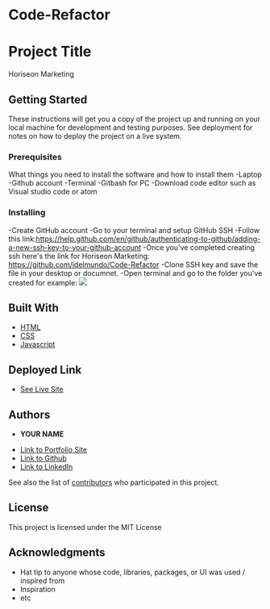 # Code-Refactor

# Project Title

Horiseon Marketing 

## Getting Started

These instructions will get you a copy of the project up and running on your local machine for development and testing purposes. See deployment for notes on how to deploy the project on a live system. 

### Prerequisites

What things you need to install the software and how to install them
-Laptop 
-Github account 
-Terminal 
-Gitbash for PC
-Download code editor such as Visual studio code or atom 

### Installing

-Create GitHub account 
-Go to your terminal and setup GitHub SSH 
-Follow this link:https://help.github.com/en/github/authenticating-to-github/adding-a-new-ssh-key-to-your-github-account
-Once you've completed creating ssh here's the link for Horiseon Marketing: https://github.com/idelmundo/Code-Refactor
-Clone SSH key and save the file in your desktop or documnet.
-Open terminal and go to the folder you've created 
 for example:
  <img src="/Users/isaias/Desktop/Code-Refactor/assets/images/Screen Shot 2020-06-11 at 4.28.27 PM.jpg">
 

## Built With

* [HTML](https://developer.mozilla.org/en-US/docs/Web/HTML)
* [CSS](https://developer.mozilla.org/en-US/docs/Web/CSS)
* [Javascript](https://developer.mozilla.org/en-US/docs/Web/JavaScript)

## Deployed Link

* [See Live Site](#)


## Authors

* **YOUR NAME** 

- [Link to Portfolio Site](#)
- [Link to Github](https://github.com/)
- [Link to LinkedIn](https://www.linkedin.com/)

See also the list of [contributors](https://github.com/your/project/contributors) who participated in this project.

## License

This project is licensed under the MIT License 

## Acknowledgments

* Hat tip to anyone whose code, libraries, packages, or UI was used  / inspired from
* Inspiration
* etc
